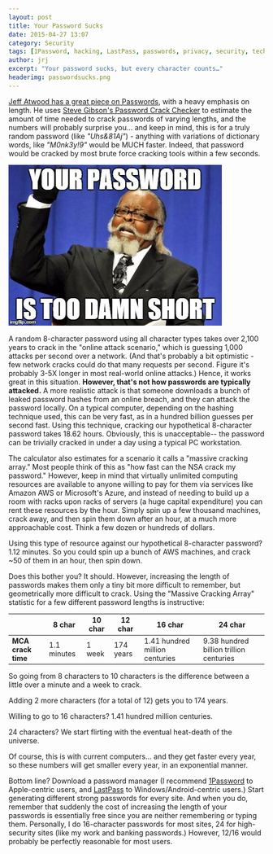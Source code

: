 ```yaml
---
layout: post
title: Your Password Sucks
date: 2015-04-27 13:07
category: Security
tags: [1Password, hacking, LastPass, passwords, privacy, security, technology]
author: jrj
excerpt: "Your password sucks, but every character counts…"
headerimg: passwordsucks.png
---
```

<!---
![Your Password Sucks](/assets/postheads/passwordsucks.png "Your Password Sucks")
-->

[Jeff Atwood has a great piece on Passwords](http://blog.codinghorror.com/your-password-is-too-damn-short/), with a heavy emphasis on length. He uses [Steve Gibson's Password Crack Checker](https://www.grc.com/haystack.htm) to estimate the amount of time needed to crack passwords of varying lengths, and the numbers will probably surprise you... and keep in mind, this is for a truly random password (like *"Uhs&amp;81Aj"*) - anything with variations of dictionary words, like *"M0nk3y!9"* would be MUCH faster. Indeed, that password would be cracked by most brute force cracking tools within a few seconds.

![Your Password is too Damn Short!](/assets/your-password-is-too-damn-short.jpg "Your password is too damn short!")

A random 8-character password using all character types takes over 2,100 years to crack in the "online attack scenario," which is guessing 1,000 attacks per second over a network. (And that's probably a bit optimistic - few network cracks could do that many requests per second. Figure it's probably 3-5X longer in most real-world online attacks.) Hence, it works great in this situation. **However, that's not how passwords are typically attacked.** A more realistic attack is that someone downloads a bunch of leaked password hashes from an online breach, and they can attack the password locally. On a typical computer, depending on the hashing technique used, this can be very fast, as in a hundred billion guesses per second fast. Using this technique, cracking our hypothetical 8-character password takes 18.62 hours. Obviously, this is unacceptable-- the password can be trivially cracked in under a day using a typical PC workstation.

The calculator also estimates for a scenario it calls a "massive cracking array." Most people think of this as "how fast can the NSA crack my password." However, keep in mind that virtually unlimited computing resources are available to anyone willing to pay for them via services like Amazon AWS or Microsoft's Azure, and instead of needing to build up a room with racks upon racks of servers (a huge capital expenditure) you can rent these resources by the hour. Simply spin up a few thousand machines, crack away, and then spin them down after an hour, at a much more approachable cost. Think a few dozen or hundreds of dollars.

Using this type of resource against our hypothetical 8-character password? 1.12 minutes. So you could spin up a bunch of AWS machines, and crack ~50 of them in an hour, then spin down.

Does this bother you? It should. However, increasing the length of passwords makes them only a tiny bit more difficult to remember, but geometrically more difficult to crack. Using the "Massive Cracking Array" statistic for a few different password lengths is instructive:

|                    | 8 char      | 10 char | 12 char   | 16 char                        | 24 char                                 |
|--------------------|-------------|---------|-----------|--------------------------------|-----------------------------------------|
| **MCA crack time** | 1.1 minutes | 1 week  | 174 years | 1.41 hundred million centuries | 9.38 hundred billion trillion centuries |


So going from 8 characters to 10 characters is the difference between a little over a minute and a week to crack.

Adding 2 more characters (for a total of 12) gets you to 174 years.

Willing to go to 16 characters? 1.41 hundred million centuries.

24 characters? We start flirting with the eventual heat-death of the universe.

Of course, this is with current computers... and they get faster every year, so these numbers will get smaller every year, in an exponential manner.

Bottom line? Download a password manager (I recommend [1Password](http://1password.com) to Apple-centric users, and [LastPass](http://lastpass.com) to Windows/Android-centric users.) Start generating different strong passwords for every site. And when you do, remember that suddenly the cost of increasing the length of your passwords is essentially free since you are neither remembering or typing them. Personally, I do 16-character passwords for most sites, 24 for high-security sites (like my work and banking passwords.) However, 12/16 would probably be perfectly reasonable for most users.
